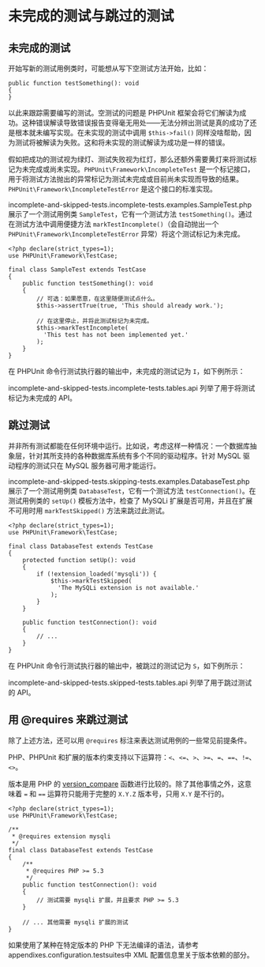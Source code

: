 未完成的测试与跳过的测试
========================

未完成的测试
------------

开始写新的测试用例类时，可能想从写下空测试方法开始，比如：

    public function testSomething(): void
    {
    }

以此来跟踪需要编写的测试。空测试的问题是 PHPUnit
框架会将它们解读为成功。这种错误解读导致错误报告变得毫无用处——无法分辨出测试是真的成功了还是根本就未编写实现。在未实现的测试中调用
`$this->fail()`
同样没啥帮助，因为测试将被解读为失败。这和将未实现的测试解读为成功是一样的错误。

假如把成功的测试视为绿灯、测试失败视为红灯，那么还额外需要黄灯来将测试标记为未完成或尚未实现。`PHPUnit\Framework\IncompleteTest`
是一个标记接口，用于将测试方法抛出的异常标记为测试未完成或目前尚未实现而导致的结果。`PHPUnit\Framework\IncompleteTestError`
是这个接口的标准实现。

incomplete-and-skipped-tests.incomplete-tests.examples.SampleTest.php
展示了一个测试用例类 `SampleTest`，它有一个测试方法
`testSomething()`。通过在测试方法中调用便捷方法
`markTestIncomplete()`（会自动抛出一个
`PHPUnit\Framework\IncompleteTestError` 异常）将这个测试标记为未完成。

    <?php declare(strict_types=1);
    use PHPUnit\Framework\TestCase;

    final class SampleTest extends TestCase
    {
        public function testSomething(): void
        {
            // 可选：如果愿意，在这里随便测试点什么。
            $this->assertTrue(true, 'This should already work.');

            // 在这里停止，并将此测试标记为未完成。
            $this->markTestIncomplete(
              'This test has not been implemented yet.'
            );
        }
    }

在 PHPUnit 命令行测试执行器的输出中，未完成的测试记为 `I`，如下例所示：

incomplete-and-skipped-tests.incomplete-tests.tables.api
列举了用于将测试标记为未完成的 API。

跳过测试
--------

并非所有测试都能在任何环境中运行。比如说，考虑这样一种情况：一个数据库抽象层，针对其所支持的各种数据库系统有多个不同的驱动程序。针对
MySQL 驱动程序的测试只在 MySQL 服务器可用才能运行。

incomplete-and-skipped-tests.skipping-tests.examples.DatabaseTest.php
展示了一个测试用例类 `DatabaseTest`，它有一个测试方法
`testConnection()`。在测试用例类的 `setUp()` 模板方法中，检查了 MySQLi
扩展是否可用，并且在扩展不可用时用 `markTestSkipped()`
方法来跳过此测试。

    <?php declare(strict_types=1);
    use PHPUnit\Framework\TestCase;

    final class DatabaseTest extends TestCase
    {
        protected function setUp(): void
        {
            if (!extension_loaded('mysqli')) {
                $this->markTestSkipped(
                  'The MySQLi extension is not available.'
                );
            }
        }

        public function testConnection(): void
        {
            // ...
        }
    }

在 PHPUnit 命令行测试执行器的输出中，被跳过的测试记为 `S`，如下例所示：

incomplete-and-skipped-tests.skipped-tests.tables.api
列举了用于跳过测试的 API。

用 @requires 来跳过测试
-----------------------

除了上述方法，还可以用 `@requires`
标注来表达测试用例的一些常见前提条件。

PHP、PHPUnit
和扩展的版本约束支持以下运算符：`<`、`<=`、`>`、`>=`、`=`、`==`、`!=`、`<>`。

版本是用 PHP 的 [version\_compare](https://www.php.net/version_compare)
函数进行比较的。除了其他事情之外，这意味着 `=` 和 `==`
运算符只能用于完整的 `X.Y.Z` 版本号，只用 `X.Y` 是不行的。

    <?php declare(strict_types=1);
    use PHPUnit\Framework\TestCase;

    /**
     * @requires extension mysqli
     */
    final class DatabaseTest extends TestCase
    {
        /**
         * @requires PHP >= 5.3
         */
        public function testConnection(): void
        {
            // 测试需要 mysqli 扩展，并且要求 PHP >= 5.3
        }

        // ... 其他需要 mysqli 扩展的测试
    }

如果使用了某种在特定版本的 PHP
下无法编译的语法，请参考appendixes.configuration.testsuites中 XML
配置信息里关于版本依赖的部分。
